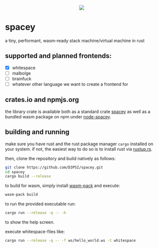 <div align="center" style="margin:10px;">
<image src="https://raw.githubusercontent.com/D3PSI/spacey/develop/resources/logo.png"></image>
</div>

# spacey
a tiny, performant, wasm-ready stack machine/virtual machine in rust

## supported and planned frontends:
- [x] whitespace
- [ ] malbolge
- [ ] brainfuck
- [ ] whatever other language we want to create a frontend for

## crates.io and npmjs.org
the library crate is available both as a standard crate [spacey](https://crates.io/crates/spacey) as well as a bundled wasm package on npm under [node-spacey](https://www.npmjs.com/package/node-spacey).

## building and running
make sure you have rust and the rust package manager `cargo` installed on your system. if not, the easiest way to do so is to install rust via [rustup.rs](https://rustup.rs).

then, clone the repository and build natively as follows:

```bash
git clone https://github.com/D3PSI/spacey.git
cd spacey
cargo build --release
```

to build for wasm, simply install [wasm-pack](https://rustwasm.github.io/wasm-pack/installer/) and execute:

```bash
wasm-pack build
```

to run the provided executable run:

```bash
cargo run --release -q -- -h
```

to show the help screen.

execute whitespace-files like:

```bash
cargo run --release -q -- -f ws/hello_world.ws -t whitespace
```
